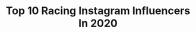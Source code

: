 ---
title: Top 10 Racing Instagram Influencers In 2020
description: >-
  Find top racing Instagram influencers in 2020. Most popular hashtags: #f1 #youtube #21.
platform: Instagram
hits: 6706
text_top: Analyze the top-rated Instagram profiles on inBeat.
text_bottom: Our platform has 6706 Instagram influencers like this for you to work with.
profiles:
  - username: "maurimartinez_10"
    fullname: >-
      Mauri Martinez
    bio: >-
      Jugador de @racingcluboficial Ex Union de Santa Fe y Rosario Central🇦🇷⚽️ Sonríe el enemigo odia eso..
    location: "Argentina"
    followers: 56777
    engagement: 1169
    commentsToLikes: 0.241511
    id: ck602wznrjry60i14hgsjg2xq
    verified: true
    hashtags: "#sorteo, #racing, #vamospormas, #chanchitocabeza"
  - username: "rafadiazh1"
    fullname: >-
      R å F ā 🎲
    bio: >-
      ✝️ granada🌙🥀 ••••••••••••••••••••••••••••••••••••• 🌀Skier 🌀 ‼️ @nordica_spain ‼️ ‼️ @vola_racing_spain ‼️ ‼️ @energiapura.espana ‼️ ‼️ @finisher_es ‼️
    location: "Spain"
    followers: 2780
    engagement: 2474
    commentsToLikes: 0.247305
    id: ck8szh9tcofwc0j788p6619oo
    verified: false
    hashtags: ""
  - username: "matiizaracho28"
    fullname: >-
      Matias Zaracho
    bio: >-
      Ex Jugador de @racingclub Actual jugador de @atletico Wilde, Buenos Aires, Argentina. 22 años. ❤️ Papa de Mia Francesca & Benicio Matias 😍❤️
    location: "Argentina"
    followers: 148326
    engagement: 1211
    commentsToLikes: 0.026218
    id: ck0u67al7136k0i19bubrsdks
    verified: true
    hashtags: "#fifa21, #squadfifa21, #winasone, #ganarenequipo"
  - username: "cachetesierra"
    fullname: >-
      Agus Sierra- Actor - Conductor
    bio: >-
      Racing Club 🔵⚪️🔵 Twitter 👉🏻 @sierra_agus Representante 🎭 @agenciafarrell Social Media Agency 👉🏻 @bullmediagroup #MísticaNatural🦁
    location: "Argentina"
    followers: 900738
    engagement: 881
    commentsToLikes: 0.016754
    id: ck0tzev3rq3vd0i19livo1f34
    verified: true
    hashtags: "#juegueeee, #cantando2020, #panza, #tbt"
  - username: "lucasdunka34"
    fullname: >-
      Lucas Moraes Dunka 🇧🇷
    bio: >-
      Piloto Honda Racing|MX2| Ride Red Quando Deus quer, não há quem não queira
    location: "Brazil"
    followers: 43788
    engagement: 401
    commentsToLikes: 0.289224
    id: ck15rrfbj9bl70i19dqiws4bl
    verified: false
    hashtags: "#sorteio, #sorteios, #sorteiogratis, #sorteiobrasil"
  - username: "the_reinuts"
    fullname: >-
      あおいれいな❤️れいなっつって呼んでね
    bio: >-
      あおいれいな❤ フジ系ボクシングリングガール,superGT KEIHIN REAL RACING レースクイーン, 週刊プレイボーイ♡宮崎出身のテレビっ子 ♡激辛・釣り・クレヨンしんちゃんが好き♡
    location: "Japan"
    followers: 16790
    engagement: 1026
    commentsToLikes: 0.028943
    id: ck0w0uharg3fp0i1981t9sc9n
    verified: false
    hashtags: "#youtube, #supergt, #blue, #keihin"
  - username: "therodrigoseabra"
    fullname: >-
      RODRIGO SEABRA 🏆 🇵🇹
    bio: >-
      Managed by @seabramotorsport Just an Racing driver Chasing Dreams ⚡️⚡️⚡️ #UnleashTheWolf🐺
    location: "Portugal"
    followers: 17228
    engagement: 741
    commentsToLikes: 0.068630
    id: ck8t2ty5u0p6b0j784601j3km
    verified: false
    hashtags: "#unleashthewolf, #goseabra, #rs33, #smellslikechristmas"
  - username: "lise_visser"
    fullname: >-
      Lise Visser
    bio: >-
      🏁 Racing fixed gear, road, offroad & soon also racing online!🔌💻🎥 👇🏻 For adventures click on the link below!
    location: "Netherlands"
    followers: 20467
    engagement: 1302
    commentsToLikes: 0.022973
    id: ck8tcbiuiyy530j78ll2zune1
    verified: false
    hashtags: "#cyclinglifestyle, #cyclingtips, #lifebehindbars, #bicyclinglife"
  - username: "lirim.zendeli"
    fullname: >-
      Lirim Zendeli
    bio: >-
      🇦🇱•21•Ger/Bo🇩🇪📍 🏎 racing driver @fiaf3 / @trident_team 🥇German F4 Champion 🥇 Deutsche Post Speed Academy winner 2017 & 2018
    location: "Germany"
    followers: 36665
    engagement: 1248
    commentsToLikes: 0.018255
    id: ck5zj01zugowf0i14htmt23gd
    verified: false
    hashtags: "#throwback, #f3, #roadtof1, #f1"
  - username: "robertshwartzman"
    fullname: >-
      Robert Shwartzman
    bio: >-
      🏆2019 FIA Formula 3 Champion🥇 🇷🇺Russian Driver ⚪Prema Racing Driver FIA Formula 2 🔵SMP Racing Driver 🔴Ferrari Driver Academy 👊🏼Never give up💪🏼 21y.o
    location: "Russia"
    followers: 170379
    engagement: 1246
    commentsToLikes: 0.013172
    id: ck0w2xvqqqntu0i1991jw1kn9
    verified: true
    hashtags: "#f1, #ferraridriveracademy, #robertshwartzman, #smpracing"
---